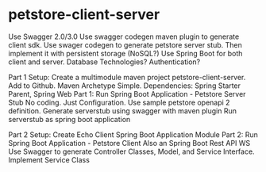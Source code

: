 # petstore-client-server
Use Swagger 2.0/3.0
    Use swagger codegen maven plugin to generate client sdk.
    Use swager codegen to generate petstore server stub. Then implement it with persistent storage (NoSQL?)
    Use Spring Boot for both client and server.
    Database Technologies?
    Authentication?
    
Part 1 Setup:
Create a multimodule maven project petstore-client-server. Add to Github.
Maven Archetype Simple.
Dependencies: Spring Starter Parent, Spring Web
Part 1:
Run Spring Boot Application - Petstore Server Stub
    No coding. Just Configuration.
    Use sample petstore openapi 2 definition.
    Generate serverstub using swagger with maven plugin
    Run serverstub as spring boot application
    
Part 2 Setup:
Create Echo Client Spring Boot Application Module
Part 2:
Run Spring Boot Application - Petstore Client
    Also an Spring Boot Rest API WS
    Use Swagger to generate Controller Classes, Model, and Service Interface.
    Implement Service Class